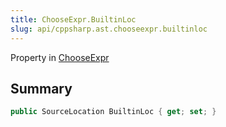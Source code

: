 ```yaml
---
title: ChooseExpr.BuiltinLoc
slug: api/cppsharp.ast.chooseexpr.builtinloc
---
```

Property in [ChooseExpr](/api/cppsharp/ast/chooseexpr)

## Summary



```csharp
public SourceLocation BuiltinLoc { get; set; }
```

